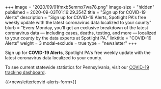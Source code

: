 +++
image = "2020/09/01fmxb5emmx7wa78.png"
image-size = "hidden"
published = 2020-09-03T01:16:29.354Z
title = "Sign up for COVID-19 Alerts"
description = "Sign up for COVID-19 Alerts, Spotlight PA's free weekly update with the latest coronavirus data localized to your county"
blurb = "Every Monday, you'll get an exclusive breakdown of the latest coronavirus data — including cases, deaths, testing, and more — localized to your county by the data experts at Spotlight PA."
linktitle = "COVID-19 Alerts"
weight = 3
modal-exclude = true
type = "newsletter"
+++

Sign up for **COVID-19 Alerts**, Spotlight PA's free weekly update with the latest coronavirus data localized to your county.

To see current statewide statistics for Pennsylvania, visit our [COVID-19 tracking dashboard](/news/2020/03/pa-coronavirus-updates-cases-map-live-tracker/).

{{<newsletter/covid-alerts-form>}}
